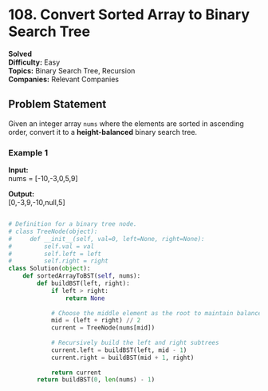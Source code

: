 # 108. Convert Sorted Array to Binary Search Tree

**Solved**  
**Difficulty:** Easy  
**Topics:** Binary Search Tree, Recursion  
**Companies:** Relevant Companies  

## Problem Statement  

Given an integer array `nums` where the elements are sorted in ascending order, convert it to a **height-balanced** binary search tree.  

### Example 1  

**Input:**  
nums = [-10,-3,0,5,9]

**Output:**  
[0,-3,9,-10,null,5]

```python

# Definition for a binary tree node.
# class TreeNode(object):
#     def __init__(self, val=0, left=None, right=None):
#         self.val = val
#         self.left = left
#         self.right = right
class Solution(object):
    def sortedArrayToBST(self, nums):
        def buildBST(left, right):
            if left > right:
                return None
            
            # Choose the middle element as the root to maintain balance
            mid = (left + right) // 2
            current = TreeNode(nums[mid])
            
            # Recursively build the left and right subtrees
            current.left = buildBST(left, mid - 1)
            current.right = buildBST(mid + 1, right)
            
            return current
        return buildBST(0, len(nums) - 1)
